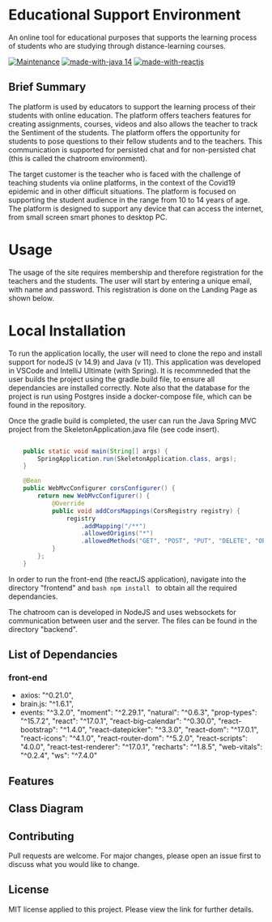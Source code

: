 # Educational Support Environment 

An online tool for educational purposes that supports the learning process of students who are studying through distance-learning courses.


[![Maintenance](https://img.shields.io/badge/Maintained%3F-yes-green.svg)](https://GitHub.com/Naereen/StrapDown.js/graphs/commit-activity)
[![made-with-java 14](https://img.shields.io/badge/Made%20with-Java-1f425f.svg)](https://www.java.com/en/)
[![made-with-reactjs](https://img.shields.io/badge/Made%20with-reactjs-1f425f.svg)](https://reactjs.org/)

## Brief Summary

The platform is used by educators to support the learning process of their students with online education. The platform offers teachers features for creating assignments, courses, videos and also allows the teacher to track the Sentiment of the students. The platform offers the opportunity for students to pose questions to their fellow students and to the teachers. This communication is supported for persisted chat and for non-persisted chat (this is called the chatroom environment). 

The target customer is the teacher who is faced with the challenge of teaching students via online platforms, in the context of the Covid19 epidemic and in other difficult situations. The platform is focused on supporting the student audience in the range from 10 to 14 years of age. The platform is designed to support any device that can access the internet, from small screen smart phones to desktop PC.


# Usage

The usage of the site requires membership and therefore registration for the teachers and the students. The user will start by entering a unique email, with name and password. This registration is done on the Landing Page as shown below.


# Local Installation

To run the application locally, the user will need to clone the repo and install support for nodeJS (v 14.9) and Java (v 11). This application was developed in VSCode and IntelliJ Ultimate (with Spring). It is recommneded that the user builds the project using the gradle.build file, to ensure all dependancies are installed correctly. Note also that the database for the project is run using Postgres inside a docker-compose file, which can be found in the repository. 

Once the gradle build is completed, the user can run the Java Spring MVC project from the SkeletonApplication.java file (see code insert).


```java

	public static void main(String[] args) {
		SpringApplication.run(SkeletonApplication.class, args);
	}

	@Bean
	public WebMvcConfigurer corsConfigurer() {
		return new WebMvcConfigurer() {
			@Override
			public void addCorsMappings(CorsRegistry registry) {
				registry
					.addMapping("/**")
					.allowedOrigins("*")
					.allowedMethods("GET", "POST", "PUT", "DELETE", "OPTIONS");
			}
		};
	}
```

In order to run the front-end (the reactJS application), navigate into the directory "frontend" and ```bash npm install ``` to obtain all the required dependancies.

The chatroom can is developed in NodeJS and uses websockets for communication between user and the server. The files can be found in the directory "backend".

## List of Dependancies

### front-end
- axios: "^0.21.0",
- brain.js: "^1.6.1",
- events: "^3.2.0",
    "moment": "^2.29.1",
    "natural": "^0.6.3",
    "prop-types": "^15.7.2",
    "react": "^17.0.1",
    "react-big-calendar": "^0.30.0",
    "react-bootstrap": "^1.4.0",
    "react-datepicker": "^3.3.0",
    "react-dom": "^17.0.1",
    "react-icons": "^4.1.0",
    "react-router-dom": "^5.2.0",
    "react-scripts": "4.0.0",
    "react-test-renderer": "^17.0.1",
    "recharts": "^1.8.5",
    "web-vitals": "^0.2.4",
    "ws": "^7.4.0"


## Features



## Class Diagram



## Contributing

Pull requests are welcome. For major changes, please open an issue first to discuss what you would like to change.

## License

MIT license applied to this project. Please view the link for further details.
